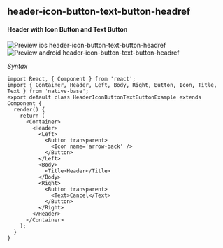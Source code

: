 ## header-icon-button-text-button-headref
#### Header with Icon Button and Text Button

![Preview ios header-icon-button-text-button-headref](https://github.com/GeekyAnts/NativeBase-KitchenSink/raw/v2.4.8/screenshots/ios/header-with-icon-button-text-button.png)
![Preview android header-icon-button-text-button-headref](https://github.com/GeekyAnts/NativeBase-KitchenSink/raw/v2.4.8/screenshots/android/header-with-icon-button-text-button.png)

*Syntax*

<pre class="line-numbers"><code class="language-jsx">import React, { Component } from 'react';
import { Container, Header, Left, Body, Right, Button, Icon, Title, Text } from 'native-base';
export default class HeaderIconButtonTextButtonExample extends Component {
  render() {
    return (
      &lt;Container>
        &lt;Header>
          &lt;Left>
            &lt;Button transparent>
              &lt;Icon name='arrow-back' />
            &lt;/Button>
          &lt;/Left>
          &lt;Body>
            &lt;Title>Header&lt;/Title>
          &lt;/Body>
          &lt;Right>
            &lt;Button transparent>
              &lt;Text>Cancel&lt;/Text>
            &lt;/Button>
          &lt;/Right>
        &lt;/Header>
      &lt;/Container>
    );
  }
}</code></pre><br />